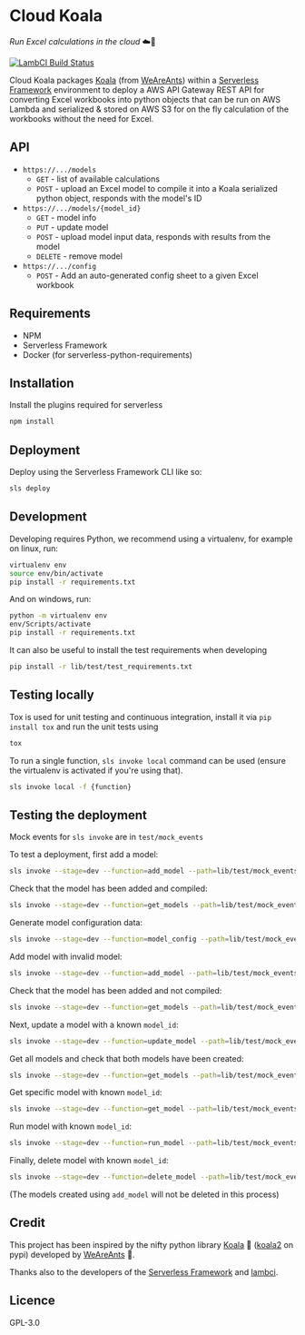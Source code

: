 # Cloud Koala
*Run Excel calculations in the cloud* :cloud::koala:

[![LambCI Build Status](https://lambci-buildresults-x3wvacl759wh.s3-ap-southeast-2.amazonaws.com/gh/Synergetic-Engineering/cloud-koala/branches/master/26821f4cec821f75611edd3567f261a6.svg)](https://lambci-buildresults-x3wvacl759wh.s3-ap-southeast-2.amazonaws.com/gh/Synergetic-Engineering/cloud-koala/branches/master/371624d728e1605ae2aced95a05e3266.html)


Cloud Koala packages [Koala](https://github.com/anthill/koala) (from [WeAreAnts](http://weareants.fr/)) within a [Serverless Framework](http://www.serverless.com) environment to deploy a AWS API Gateway REST API for converting Excel workbooks into python objects that can be run on AWS Lambda and serialized & stored on AWS S3 for on the fly calculation of the workbooks without the need for Excel.

## API

* `https://.../models`
    * `GET` - list of available calculations
    * `POST` - upload an Excel model to compile it into a Koala serialized python object, responds with the model's ID
* `https://.../models/{model_id}`
    * `GET` - model info
    * `PUT` - update model
    * `POST` - upload model input data, responds with results from the model
    * `DELETE` - remove model
* `https://.../config`
    * `POST` - Add an auto-generated config sheet to a given Excel workbook

## Requirements

* NPM
* Serverless Framework
* Docker (for serverless-python-requirements)

## Installation

Install the plugins required for serverless

```bash
npm install
```

## Deployment

Deploy using the Serverless Framework CLI like so:

```bash
sls deploy
```

## Development

Developing requires Python, we recommend using a virtualenv, for example on linux, run:

```bash
virtualenv env
source env/bin/activate
pip install -r requirements.txt
```

And on windows, run:

```bash
python -m virtualenv env
env/Scripts/activate
pip install -r requirements.txt
```

It can also be useful to install the test requirements when developing

```bash
pip install -r lib/test/test_requirements.txt
```

## Testing locally

Tox is used for unit testing and continuous integration, install it via `pip install tox` and run the unit tests using

```bash
tox
```

To run a single function, `sls invoke local` command can be used (ensure the virtualenv is activated if you're using that).

```bash
sls invoke local -f {function}
```

## Testing the deployment

Mock events for `sls invoke` are in `test/mock_events`

To test a deployment, first add a model:
```bash
sls invoke --stage=dev --function=add_model --path=lib/test/mock_events/add_model.1.json
```

Check that the model has been added and compiled:
```bash
sls invoke --stage=dev --function=get_models --path=lib/test/mock_events/get_models.3.json
```

Generate model configuration data:
```bash
sls invoke --stage=dev --function=model_config --path=lib/test/mock_events/model_config.7.json
```

Add model with invalid model:
```bash
sls invoke --stage=dev --function=add_model --path=lib/test/mock_events/add_model.1a.json
```

Check that the model has been added and not compiled:
```bash
sls invoke --stage=dev --function=get_models --path=lib/test/mock_events/get_models.3.json
```

Next, update a model with a known `model_id`:
```bash
sls invoke --stage=dev --function=update_model --path=lib/test/mock_events/update_model.2.json
```

Get all models and check that both models have been created:
```bash
sls invoke --stage=dev --function=get_models --path=lib/test/mock_events/get_models.3.json
```

Get specific model with known `model_id`:
```bash
sls invoke --stage=dev --function=get_model --path=lib/test/mock_events/get_model.4.json
```

Run model with known `model_id`:
```bash
sls invoke --stage=dev --function=run_model --path=lib/test/mock_events/run_model.5.json
```

Finally, delete model with known `model_id`:
```bash
sls invoke --stage=dev --function=delete_model --path=lib/test/mock_events/delete_model.6.json
```

(The models created using `add_model` will not be deleted in this process)


## Credit

This project has been inspired by the nifty python library [Koala](https://github.com/anthill/koala) :koala: ([koala2](https://pypi.python.org/pypi/koala2) on pypi) developed by [WeAreAnts](http://weareants.fr/) :ant:.

Thanks also to the developers of the [Serverless Framework](http://www.serverless.com) and [lambci](https://github.com/lambci/lambci).

## Licence

GPL-3.0
